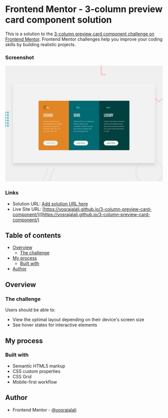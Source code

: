 # Frontend Mentor - 3-column preview card component solution

This is a solution to the [3-column preview card component challenge on Frontend Mentor](https://www.frontendmentor.io/challenges/3column-preview-card-component-pH92eAR2-). Frontend Mentor challenges help you improve your coding skills by building realistic projects.

### Screenshot

![](./design/desktop-preview.jpg)

### Links

- Solution URL: [Add solution URL here](https://your-solution-url.com)
- Live Site URL: [https://yosrajalali.github.io/3-column-preview-card-component/]([https://yosrajalali.github.io/3-column-preview-card-component/)

## Table of contents

- [Overview](#overview)
  - [The challenge](#the-challenge)
- [My process](#my-process)
  - [Built with](#built-with)
- [Author](#author)

## Overview

### The challenge

Users should be able to:

- View the optimal layout depending on their device's screen size
- See hover states for interactive elements

## My process

### Built with

- Semantic HTML5 markup
- CSS custom properties
- CSS Grid
- Mobile-first workflow

## Author

- Frontend Mentor - [@yosrajalali](https://www.frontendmentor.io/profile/yosrajalali)
